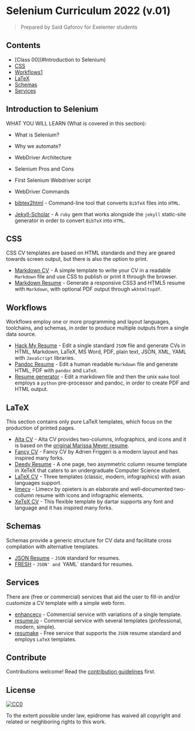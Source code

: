 # Selenium Curriculum 2022 (v.01)

> Prepared by Said Gaforov for Exelenter students


## Contents

- [Class 00](#Introduction to Selenium)
- [CSS](#CSS)
- [Workflows1](#Workflows)
- [LaTeX](#LaTeX)
- [Schemas](#Schemas)
- [Services](#Services)


## Introduction to Selenium

WHAT YOU WILL LEARN (What is covered in this section):

- What is Selenium? 
- Why we automate? 
- WebDriver Architecture
- Selenium Pros and Cons
- First Selenium Webdriver script
- WebDriver Commands


- [bibtex2html](https://github.com/backtracking/bibtex2html) - Command-line tool that converts `BibTeX` files into `HTML`.
- [Jekyll-Scholar](https://github.com/inukshuk/jekyll-scholar) - A `ruby` gem that works alongside the `jekyll` static-site generator in order to convert `BibTeX` into `HTML`.


## CSS

CSS CV templates are based on HTML standards and they are geared towards screen output, but there is also the option to print.

- [Markdown CV](https://github.com/elipapa/markdown-cv) - A simple template to write your CV in a readable `Markdown` file and use CSS to publish or print it through the browser.
- [Markdown Resume](https://github.com/there4/markdown-resume) - Generate a responsive CSS3 and HTML5 resume with `Markdown`, with optional PDF output through `wkhtmltopdf`.


## Workflows

Workflows employ one or more programming and layout languages, toolchains, and schemas, in order to produce multiple outputs from a single data source.

- [Hack My Resume](https://github.com/hacksalot/HackMyResume) - Edit a single standard `JSON` file and generate CVs in HTML, Markdown, LaTeX, MS Word, PDF, plain text, JSON, XML, YAML with `JavaScript` libraries.
- [Pandoc Resume](https://github.com/mszep/pandoc_resume) - Edit a human readable `Markdown` file and generate HTML, PDF with `pandoc` and `LaTeX`.
- [Resume generator](https://github.com/mwhite/resume) - Edit a markdown file and then the unix `make` tool employs a `python` pre-processor and pandoc, in order to create PDF and HTML output.


## LaTeX 

This section contains only pure LaTeX templates, which focus on the production of printed pages.

- [Alta CV](https://github.com/liantze/AltaCV) - Alta CV provides two-columns, infographics, and icons and it is based on the [original Marissa Meyer resume](https://www.businessinsider.com/a-sample-resume-for-marissa-mayer-2015-7/).
- [Fancy CV](https://github.com/depressiveRobot/friggeri-cv-a4) - Fancy CV by Adrien Friggeri is a modern layout and has inspired many forks.
- [Deedy Resume](https://github.com/deedy/Deedy-Resume) - A one page, two asymmetric column resume template in XeTeX that caters to an undergraduate Computer Science student.
- [LaTeX CV](https://github.com/jankapunkt/latexcv) - Three templates (classic, modern, infographics) with asian languages support.
- [limecv](https://github.com/opieters/limecv) - Limecv by opieters is an elaborate and well-documented two-collumn resume with icons and infographic elements.
- [XeTeX CV](https://github.com/dartar/cvtex) - This flexible template by dartar supports any font and language and it has inspired many forks.


## Schemas

Schemas provide a generic structure for CV data and facilitate cross compilation with alternative templates.

- [JSON Resume](https://github.com/jsonresume) - `JSON` standard for resumes.
- [FRESH](https://github.com/fresh-standard/fresh-resume-schema) - `JSON' and `YAML` standard for resumes.


## Services

There are (free or commercial) services that aid the user to fill-in and/or customize a CV template with a simple web form.

- [enhancecv](https://enhancv.com/) - Commercial service with variations of a single template. 
- [resume.io](https://resume.io/) - Commercial service with several templates (professional, modern, simple).
- [resumake](https://github.com/saadq/resumake.io) - Free service that supports the `JSON` resume standard and employs `LaTeX` templates.


## Contribute

Contributions welcome! Read the [contribution guidelines](contributing.md) first.


## License

[![CC0](https://mirrors.creativecommons.org/presskit/buttons/88x31/svg/cc-zero.svg)](https://creativecommons.org/publicdomain/zero/1.0)

To the extent possible under law, epidrome has waived all copyright and
related or neighboring rights to this work.
